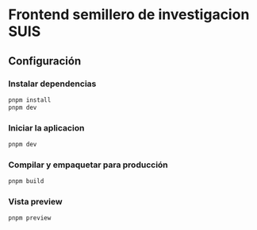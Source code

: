 # Frontend semillero de investigacion SUIS

## Configuración

### Instalar dependencias

```bash
pnpm install
pnpm dev
```

### Iniciar la aplicacion

```bash
pnpm dev
```

### Compilar y empaquetar para producción

```bash
pnpm build
```

### Vista preview

```bash
pnpm preview
```
